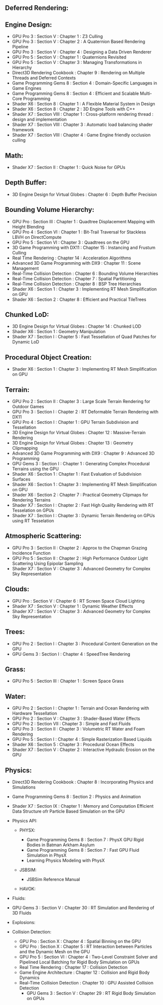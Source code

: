 Deferred Rendering:
-------------------

Engine Design:
--------------
* GPU Pro 3 : Section V : Chapter 1 : Z3 Culling
* GPU Pro 3 : Section V : Chapter 2 : A Quaternion Based Rendering Pipeline
* GPU Pro 3 : Section V : Chapter 4 : Designing a Data Driven Renderer
* GPU Pro 5 : Section V : Chapter 1 : Quaternions Revisited
* GPU Pro 5 : Section V : Chapter 3 : Managing Transformations in Hierarchy
* Direct3D Rendering Cookbook : Chapter 9 : Rendering on Multiple Threads and Deferred Contexts
* Game Programming Gems 8 : Section 4 : Domain-Specific Languages in Game Engines
* Game Programming Gems 8 : Section 4 : Efficient and Scalable Multi-Core Programming
* Shader X6 : Section 8 : Chapter 1 : A Flexible Material System in Design
* Shader X6 : Section 8 : Chapter 2 : 3D Engine Tools with C++
* Shader X7 : Section VIII : Chapter 1 : Cross-platform rendering thread : design and implementation
* Shader X7 : Section VIII : Chapter 3 : Automatic load balancing shader framework
* Shader X7 : Section VIII : Chapter 4 : Game Engine friendly occlusion culling

Math:
-----
* Shader X7 : Section II : Chapter 1 : Quick Noise for GPUs

Depth Buffer:
-------------
* 3D Engine Design for Virtual Globes : Chapter 6 : Depth Buffer Precision

Bounding Volume Hierarchy:
--------------------------
* GPU Pro : Section III : Chapter 1 : Quadtree Displacement Mapping with Height Blending
* GPU Pro 4 : Section VI : Chapter 1 : Bit-Trail Traversal for Stackless LBVH on DirectCompute
* GPU Pro 5 : Section VI : Chapter 3 : Quadtrees on the GPU
* 3D Game Programming with DX11 : Chapter 15 : Instancing and Frustum Culling
* Real Time Rendering : Chapter 14 : Acceleration Algorithms
* Advanced 3D Game Programming with DX9 : Chapter 11 : Scene Management
* Real-Time Collision Detection : Chapter 6 : Bounding Volume Hierarchies
* Real-Time Collision Detection : Chapter 7 : Spatial Partitioning
* Real-Time Collision Detection : Chapter 8 : BSP Tree Hierarchies
* Shader X6 : Section 1 : Chapter 3 : Implementing RT Mesh Simplification on GPU
* Shader X6 : Section 2 : Chapter 8 : Efficient and Practical TileTrees

Chunked LoD:
------------
* 3D Engine Design for Virtual Globes : Chapter 14 : Chunked LOD
* Shader X6 : Section 1 : Geometry Manipulation
* Shader X7 : Section I : Chapter 5 : Fast Tessellation of Quad Patches for Dynamic LoD

Procedural Object Creation:
---------------------------
* Shader X6 : Section 1 : Chapter 3 : Implementing RT Mesh Simplification on GPU

Terrain:
--------
* GPU Pro 2 : Section II : Chapter 3 : Large Scale Terrain Rendering for Outdoor Games
* GPU Pro 3 : Section I : Chapter 2 : RT Deformable Terrain Rendering with DX11
* GPU Pro 4 : Section I : Chapter 1 : GPU Terrain Subdivision and Tessellation
* 3D Engine Design for Virtual Globes : Chapter 12 : Massive-Terrain Rendering
* 3D Engine Design for Virtual Globes : Chapter 13 : Geometry Clipmapping
* Advanced 3D Game Programming with DX9 : Chapter 9 : Advanced 3D Programming
* GPU Gems 3 : Section I : Chapter 1 : Generating Complex Procedural Terrains using the GPU
* Shader X6 : Section 1 : Chapter 1 : Fast Evaluation of Subdivision Surfaces
* Shader X6 : Section 1 : Chapter 3 : Implementing RT Mesh Simplification on GPU
* Shader X6 : Section 2 : Chapter 7 : Practical Geometry Clipmaps for Rendering Terrains
* Shader X7 : Section I : Chapter 2 : Fast High Quality Rendering with RT Tesselation on GPUs
* Shader X7 : Section I : Chapter 3 : Dynamic Terrain Rendering on GPUs using RT Tesselation

Atmospheric Scattering:
-----------------------
* GPU Pro 3 : Section II : Chapter 2 : Approx to the Chapman Grazing Incidence Function
* GPU Pro 5 : Section II : Chapter 2 : High Performance Outdoor Light Scattering Using Epipolar Sampling
* Shader X7 : Section V : Chapter 3 : Advanced Geometry for Complex Sky Representation

Clouds:
-------
* GPU Pro : Section V : Chapter 6 : RT Screen Space Cloud Lighting
* Shader X7 : Section V : Chapter 1 : Dynamic Weather Effects
* Shader X7 : Section V : Chapter 3 : Advanced Geometry for Complex Sky Representation

Trees:
------
* GPU Pro 2 : Section I : Chapter 3 : Procedural Content Generation on the GPU
* GPU Gems 3 : Section I : Chapter 4 : SpeedTree Rendering

Grass:
------
* GPU Pro 5 : Section III : Chapter 1 : Screen Space Grass

Water:
------
* GPU Pro 2 : Section I : Chapter 1 : Terrain and Ocean Rendering with Hardware Tessellation
* GPU Pro 2 : Section V : Chapter 3 : Shader-Based Water Effects
* GPU Pro 2 : Section VII : Chapter 3 : Simple and Fast Fluids
* GPU Pro 3 : Section II : Chapter 3 : Volumetric RT Water and Foam Rendering
* GPU Pro 5 : Section I : Chapter 4 : Simple Rasterization Based Liquids
* Shader X6 : Section 5 : Chapter 3 : Procedural Ocean Effects
* Shader X7 : Section V : Chapter 2 : Interactive Hydraulic Erosion on the GPU

Physics:
--------
* Direct3D Rendering Cookbook : Chapter 8 : Incorporating Physics and Simulations
* Game Programming Gems 8 : Section 2 : Physics and Animation
* Shader X7 : Section IX : Chapter 1 : Memory and Computation Efficient Data Structure ofr Particle Based Simulation on the GPU

* Physics API:
  * PHYSX:
    * Game Programming Gems 8 : Section 7 : PhysX GPU Rigid Bodies in Batman Arkham Asylum
    * Game Programming Gems 8 : Section 7 : Fast GPU Fluid Simulation in PhysX
    * Learning Physics Modeling with PhysX

  * JSBSIM:
    * JSBSim Reference Manual

  * HAVOK:

* Fluids:
* GPU Gems 3 : Section V : Chapter 30 : RT Simulation and Rendering of 3D Fluids

* Explosions:

* Collision Detection:
  * GPU Pro : Section X : Chapter 4 : Spatial Binning on the GPU
  * GPU Pro : Section X : Chapter 5 : RT Interaction between Particles and the Dynamic Mesh on the GPU
  * GPU Pro 5 : Section VI : Chapter 4 : Two-Level Constraint Solver and Pipelined Local Batching for Rigid Body Simulation on GPUs
  * Real Time Rendering : Chapter 17 : Collision Detection
  * Game Engine Architecture : Chapter 12 : Collision and Rigid Body Dynamics
  * Real-Time Collision Detection : Chapter 10 : GPU Assisted Collision Detection
    * GPU Gems 3 : Section V : Chapter 29 : RT Rigid Body Simulation on GPUs